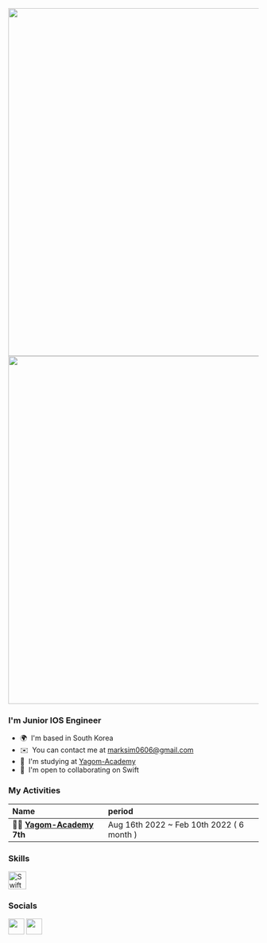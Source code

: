 <!-- ![github-header-image](https://user-images.githubusercontent.com/88357373/224712092-5521ee76-4d90-483f-a354-230fb9f0c761.png) -->
<!-- ![github-header-image (1)](https://user-images.githubusercontent.com/88357373/224712247-ee2d7ad7-59d9-47b8-acde-a7012f9a7b68.png) -->
<img src="https://user-images.githubusercontent.com/88357373/224712380-02da5ddf-068a-4d93-bd7d-8fb2810cc2e4.png" width="700"/>

 <img src="https://user-images.githubusercontent.com/88357373/224708390-91e68029-95a0-4175-9186-b6b733d29584.JPG" width="700"/>
 
### I'm Junior IOS Engineer
* 🌍  I'm based in South Korea
* ✉️  You can contact me at [marksim0606@gmail.com](mailto:marksim0606@gmail.com)
* 🧠  I'm studying at [Yagom-Academy](https://github.com/yagom-academy)
* 🤝  I'm open to collaborating on Swift

### My Activities
|Name|period |
|:---|:---|
|**🐻‍❄️ [Yagom-Academy](https://github.com/yagom-academy) 7th**| Aug 16th 2022 ~ Feb 10th 2022 ( 6 month )

### Skills

<p align="left">
<a href="https://developer.apple.com/swift/" target="_blank" rel="noreferrer"><img src="https://raw.githubusercontent.com/danielcranney/readme-generator/main/public/icons/skills/swift-colored.svg" width="36" height="36" alt="Swift" /></a>
</p>

### Socials

<p align="left"> <a href="https://discord.com/users/JeremyPark#5685" target="_blank" rel="noreferrer"><img src="https://raw.githubusercontent.com/danielcranney/readme-generator/main/public/icons/socials/discord.svg" width="32" height="32" /></a> <a href="http://www.instagram.com/yjjem" target="_blank" rel="noreferrer"><img src="https://raw.githubusercontent.com/danielcranney/readme-generator/main/public/icons/socials/instagram.svg" width="32" height="32" /></a></p>
